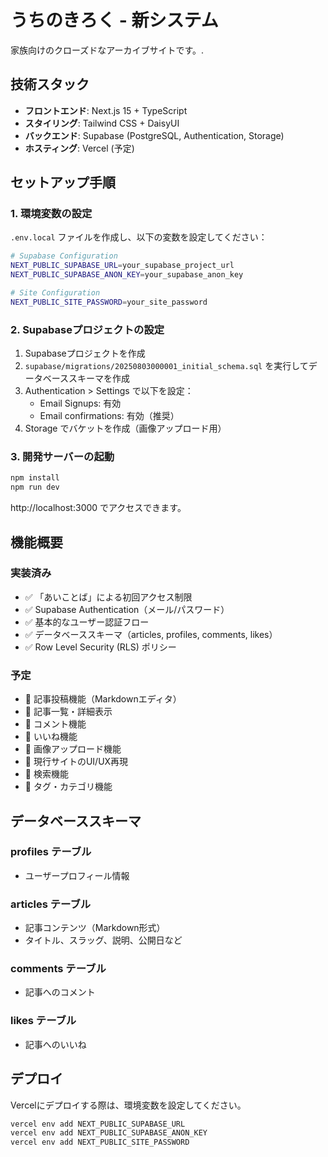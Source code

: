 # うちのきろく - 新システム

家族向けのクローズドなアーカイブサイトです。.


## 技術スタック

- **フロントエンド**: Next.js 15 + TypeScript
- **スタイリング**: Tailwind CSS + DaisyUI
- **バックエンド**: Supabase (PostgreSQL, Authentication, Storage)
- **ホスティング**: Vercel (予定)

## セットアップ手順

### 1. 環境変数の設定

`.env.local` ファイルを作成し、以下の変数を設定してください：

```bash
# Supabase Configuration
NEXT_PUBLIC_SUPABASE_URL=your_supabase_project_url
NEXT_PUBLIC_SUPABASE_ANON_KEY=your_supabase_anon_key

# Site Configuration  
NEXT_PUBLIC_SITE_PASSWORD=your_site_password
```

### 2. Supabaseプロジェクトの設定

1. Supabaseプロジェクトを作成
2. `supabase/migrations/20250803000001_initial_schema.sql` を実行してデータベーススキーマを作成
3. Authentication > Settings で以下を設定：
   - Email Signups: 有効
   - Email confirmations: 有効（推奨）
4. Storage でバケットを作成（画像アップロード用）

### 3. 開発サーバーの起動

```bash
npm install
npm run dev
```

http://localhost:3000 でアクセスできます。

## 機能概要

### 実装済み
- ✅ 「あいことば」による初回アクセス制限
- ✅ Supabase Authentication（メール/パスワード）
- ✅ 基本的なユーザー認証フロー
- ✅ データベーススキーマ（articles, profiles, comments, likes）
- ✅ Row Level Security (RLS) ポリシー

### 予定
- 📝 記事投稿機能（Markdownエディタ）
- 📝 記事一覧・詳細表示
- 📝 コメント機能
- 📝 いいね機能
- 📝 画像アップロード機能
- 📝 現行サイトのUI/UX再現
- 📝 検索機能
- 📝 タグ・カテゴリ機能

## データベーススキーマ

### profiles テーブル
- ユーザープロフィール情報

### articles テーブル
- 記事コンテンツ（Markdown形式）
- タイトル、スラッグ、説明、公開日など

### comments テーブル
- 記事へのコメント

### likes テーブル
- 記事へのいいね

## デプロイ

Vercelにデプロイする際は、環境変数を設定してください。

```bash
vercel env add NEXT_PUBLIC_SUPABASE_URL
vercel env add NEXT_PUBLIC_SUPABASE_ANON_KEY  
vercel env add NEXT_PUBLIC_SITE_PASSWORD
```
